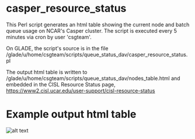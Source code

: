 # casper_resource_status
This Perl script generates an html table showing the current node and batch queue usage on NCAR's Casper cluster. 
The script is executed every 5 minutes via cron by user 'csgteam'. 

On GLADE, the script's source is in the file /glade/u/home/csgteam/scripts/queue_status_dav/casper_resource_status.pl

The output html table is written to /glade/u/home/csgteam/scripts/queue_status_dav/nodes_table.html
and embedded in the CISL Resource Status page, https://www2.cisl.ucar.edu/user-support/cisl-resource-status


# Example output html table
![alt text](https://github.com/mickcoady/casper_resource_status/blob/main/ExampleScreenShot.png "Example table")


